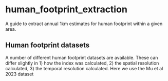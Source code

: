 # human_footprint_extraction
A guide to extract annual 1km estimates for human footprint within a given area. 

## Human footprint datasets
A number of different human footprint datasets are available. These can differ slightly in 1) how the index was calculated, 2) the spatial resolution calculated, 3) the temporal resolution calculated. Here we use the Mu et al 2023 dataset 
